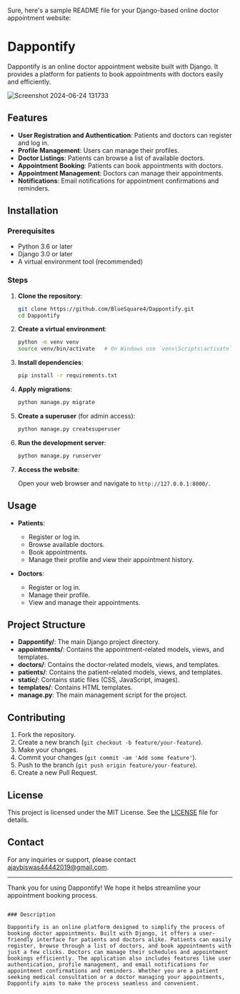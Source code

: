 Sure, here's a sample README file for your Django-based online doctor appointment website:


# Dappontify

Dappontify is an online doctor appointment website built with Django. It provides a platform for patients to book appointments with doctors easily and efficiently.


![Screenshot 2024-06-24 131733](https://github.com/BlueSquare4/Dappontify/assets/104336525/8a8f59bd-ae0b-41f8-9382-40a6b22f67f8)


## Features

- **User Registration and Authentication**: Patients and doctors can register and log in.
- **Profile Management**: Users can manage their profiles.
- **Doctor Listings**: Patients can browse a list of available doctors.
- **Appointment Booking**: Patients can book appointments with doctors.
- **Appointment Management**: Doctors can manage their appointments.
- **Notifications**: Email notifications for appointment confirmations and reminders.

## Installation

### Prerequisites

- Python 3.6 or later
- Django 3.0 or later
- A virtual environment tool (recommended)

### Steps

1. **Clone the repository**:

   ```sh
   git clone https://github.com/BlueSquare4/Dappontify.git
   cd Dappontify
   ```

2. **Create a virtual environment**:

   ```sh
   python -m venv venv
   source venv/bin/activate   # On Windows use `venv\Scripts\activate`
   ```

3. **Install dependencies**:

   ```sh
   pip install -r requirements.txt
   ```

4. **Apply migrations**:

   ```sh
   python manage.py migrate
   ```

5. **Create a superuser** (for admin access):

   ```sh
   python manage.py createsuperuser
   ```

6. **Run the development server**:

   ```sh
   python manage.py runserver
   ```

7. **Access the website**:

   Open your web browser and navigate to `http://127.0.0.1:8000/`.

## Usage

- **Patients**:
  - Register or log in.
  - Browse available doctors.
  - Book appointments.
  - Manage their profile and view their appointment history.

- **Doctors**:
  - Register or log in.
  - Manage their profile.
  - View and manage their appointments.

## Project Structure

- **Dappontify/**: The main Django project directory.
- **appointments/**: Contains the appointment-related models, views, and templates.
- **doctors/**: Contains the doctor-related models, views, and templates.
- **patients/**: Contains the patient-related models, views, and templates.
- **static/**: Contains static files (CSS, JavaScript, images).
- **templates/**: Contains HTML templates.
- **manage.py**: The main management script for the project.

## Contributing

1. Fork the repository.
2. Create a new branch (`git checkout -b feature/your-feature`).
3. Make your changes.
4. Commit your changes (`git commit -am 'Add some feature'`).
5. Push to the branch (`git push origin feature/your-feature`).
6. Create a new Pull Request.

## License

This project is licensed under the MIT License. See the [LICENSE](LICENSE) file for details.

## Contact

For any inquiries or support, please contact [ajaybiswas44442019@gmail.com](mailto:ajaybiswas44442019@gmail.com).

---

Thank you for using Dappontify! We hope it helps streamline your appointment booking process.
```

### Description

Dappontify is an online platform designed to simplify the process of booking doctor appointments. Built with Django, it offers a user-friendly interface for patients and doctors alike. Patients can easily register, browse through a list of doctors, and book appointments with just a few clicks. Doctors can manage their schedules and appointment bookings efficiently. The application also includes features like user authentication, profile management, and email notifications for appointment confirmations and reminders. Whether you are a patient seeking medical consultation or a doctor managing your appointments, Dappontify aims to make the process seamless and convenient.
